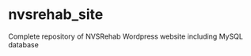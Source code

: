 nvsrehab_site
=============

Complete repository of NVSRehab Wordpress website including MySQL database 
